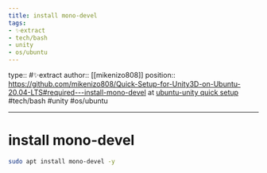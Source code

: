 ```yaml
---
title: install mono-devel
tags:
- ✨extract
- tech/bash
- unity
- os/ubuntu
---
```


type:: #✨extract
author:: [[mikenizo808]]
position:: https://github.com/mikenizo808/Quick-Setup-for-Unity3D-on-Ubuntu-20.04-LTS#required---install-mono-devel at [ubuntu-unity quick setup](/Bibliography/ubuntu-unity%20quick%20setup.md)
#tech/bash #unity #os/ubuntu 

---

# install mono-devel

```bash
sudo apt install mono-devel -y
```
